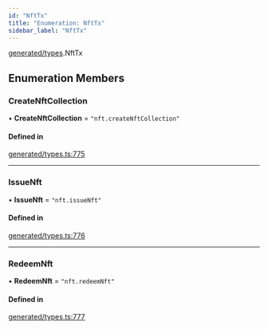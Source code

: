 ```yaml
---
id: "NftTx"
title: "Enumeration: NftTx"
sidebar_label: "NftTx"
---
```


[generated/types](../../../../modules/Generated/Types/Types.md).NftTx

## Enumeration Members

### CreateNftCollection

• **CreateNftCollection** = ``"nft.createNftCollection"``

#### Defined in

[generated/types.ts:775](https://github.com/PolymeshAssociation/polymesh-sdk/blob/372a67e5d/src/generated/types.ts#L775)

___

### IssueNft

• **IssueNft** = ``"nft.issueNft"``

#### Defined in

[generated/types.ts:776](https://github.com/PolymeshAssociation/polymesh-sdk/blob/372a67e5d/src/generated/types.ts#L776)

___

### RedeemNft

• **RedeemNft** = ``"nft.redeemNft"``

#### Defined in

[generated/types.ts:777](https://github.com/PolymeshAssociation/polymesh-sdk/blob/372a67e5d/src/generated/types.ts#L777)
